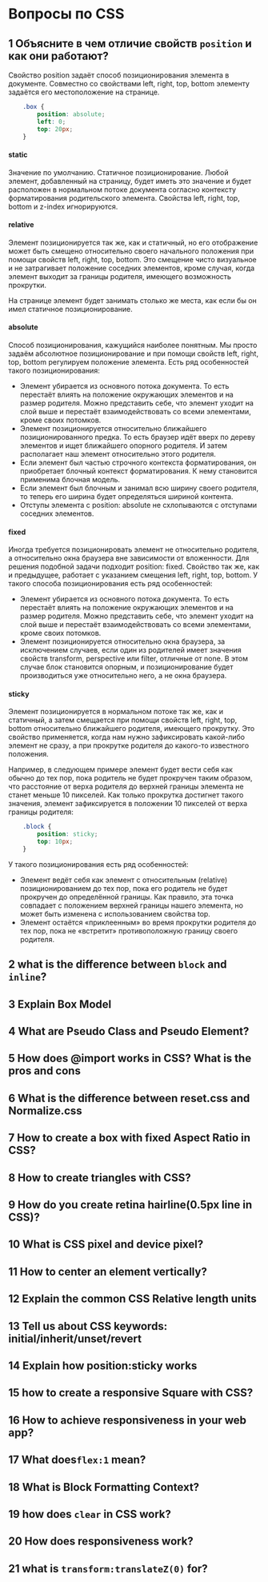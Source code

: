 # Вопросы по CSS

## 1 Объясните в чем отличие свойств `position` и как они работают?

Свойство position задаёт способ позиционирования элемента в документе. Совместно со свойствами left, right, top, bottom элементу задаётся его местоположение на странице.

```CSS
    .box {
        position: absolute;
        left: 0;
        top: 20px;
    }
```

#### static
Значение по умолчанию. Статичное позиционирование. Любой элемент, добавленный на страницу, будет иметь это значение и будет расположен в нормальном потоке документа согласно контексту форматирования родительского элемента. Свойства left, right, top, bottom и z-index игнорируются.

#### relative
Элемент позиционируется так же, как и статичный, но его отображение может быть смещено относительно своего начального положения при помощи свойств left, right, top, bottom. Это смещение чисто визуальное и не затрагивает положение соседних элементов, кроме случая, когда элемент выходит за границы родителя, имеющего возможность прокрутки.

На странице элемент будет занимать столько же места, как если бы он имел статичное позиционирование.

#### absolute
Способ позиционирования, кажущийся наиболее понятным. Мы просто задаём абсолютное позиционирование и при помощи свойств left, right, top, bottom регулируем положение элемента. Есть ряд особенностей такого позиционирования:
* Элемент убирается из основного потока документа. То есть перестаёт влиять на положение окружающих элементов и на размер родителя. Можно представить себе, что элемент уходит на слой выше и перестаёт взаимодействовать со всеми элементами, кроме своих потомков.
* Элемент позиционируется относительно ближайшего позиционированного предка. То есть браузер идёт вверх по дереву элементов и ищет ближайшего опорного родителя. И затем располагает наш элемент относительно этого родителя.
* Если элемент был частью строчного контекста форматирования, он приобретает блочный контекст форматирования. К нему становится применима блочная модель.
* Если элемент был блочным и занимал всю ширину своего родителя, то теперь его ширина будет определяться шириной контента.
* Отступы элемента с position: absolute не схлопываются с отступами соседних элементов.

#### fixed
Иногда требуется позиционировать элемент не относительно родителя, а относительно окна браузера вне зависимости от вложенности. Для решения подобной задачи подходит position: fixed. Свойство так же, как и предыдущее, работает с указанием смещения left, right, top, bottom. У такого способа позиционирования есть ряд особенностей:
* Элемент убирается из основного потока документа. То есть перестаёт влиять на положение окружающих элементов и на размер родителя. Можно представить себе, что элемент уходит на слой выше и перестаёт взаимодействовать со всеми элементами, кроме своих потомков.
* Элемент позиционируется относительно окна браузера, за исключением случаев, если один из родителей имеет значения свойств transform, perspective или filter, отличные от none. В этом случае блок становится опорным, и позиционирование будет производиться уже относительно него, а не окна браузера.

#### sticky
Элемент позиционируется в нормальном потоке так же, как и статичный, а затем смещается при помощи свойств left, right, top, bottom относительно ближайшего родителя, имеющего прокрутку. Это свойство применяется, когда нам нужно зафиксировать какой-либо элемент не сразу, а при прокрутке родителя до какого-то известного положения.

Например, в следующем примере элемент будет вести себя как обычно до тех пор, пока родитель не будет прокручен таким образом, что расстояние от верха родителя до верхней границы элемента не станет меньше 10 пикселей. Как только прокрутка достигнет такого значения, элемент зафиксируется в положении 10 пикселей от верха границы родителя:

```CSS
    .block {
        position: sticky;
        top: 10px;
    }
```

У такого позиционирования есть ряд особенностей:
* Элемент ведёт себя как элемент с относительным (relative) позиционированием до тех пор, пока его родитель не будет прокручен до определённой границы. Как правило, эта точка совпадает с положением верхней границы нашего элемента, но может быть изменена с использованием свойства top.
* Элемент остаётся «приклеенным» во время прокрутки родителя до тех пор, пока не «встретит» противоположную границу своего родителя.

## 2 what is the difference between `block` and `inline`?

## 3 Explain Box Model

## 4 What are Pseudo Class and Pseudo Element?

## 5 How does @import works in CSS? What is the pros and cons

## 6 What is the difference between reset.css and Normalize.css

## 7 How to create a box with fixed Aspect Ratio in CSS?

## 8 How to create triangles with CSS?

## 9 How do you create retina hairline(0.5px line in CSS)?

## 10 What is CSS pixel and device pixel?

## 11 How to center an element vertically?

## 12 Explain the common CSS Relative length units

## 13 Tell us about CSS keywords: initial/inherit/unset/revert

## 14 Explain how position:sticky works

## 15 how to create a responsive Square with CSS?

## 16 How to achieve responsiveness in your web app?

## 17 What does`flex:1` mean?

## 18 What is Block Formatting Context?

## 19 how does `clear` in CSS work?

## 20 How does responsiveness work?

## 21 what is `transform:translateZ(0)` for?